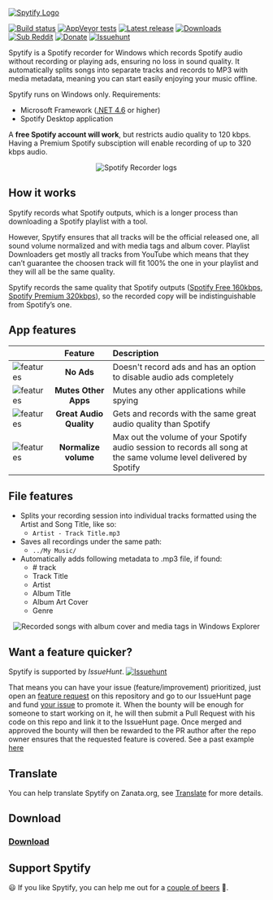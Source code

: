 [![Spytify Logo](https://user-images.githubusercontent.com/23088305/29906214-6daad21c-8de1-11e7-80f5-ef6791cc7825.png)](https://jwallet.github.io/spy-spotify/)

[![Build status](https://ci.appveyor.com/api/projects/status/s26ibv6ls9j56enr/branch/master?svg=true)](https://ci.appveyor.com/project/jwallet/spy-spotify/branch/master)
[![AppVeyor tests](https://img.shields.io/appveyor/tests/jwallet/spy-spotify/master?compact_message)](https://ci.appveyor.com/project/jwallet/spy-spotify/branch/master/tests)
[![Latest release](https://img.shields.io/github/tag/jwallet/spy-spotify.svg?label=version)](https://github.com/jwallet/spy-spotify/releases/latest)
[![Downloads](https://img.shields.io/github/downloads/jwallet/spy-spotify/total.svg?color=yellow&label=downloads)](https://github.com/jwallet/spy-spotify/releases/latest)
[![Sub Reddit](https://img.shields.io/reddit/subreddit-subscribers/spytify.svg?label=r%2Fspytify)](https://www.reddit.com/r/spytify)
[![Donate](https://img.shields.io/badge/support-donate-ff69b4)](https://jwallet.github.io/spy-spotify/donate.html)
[![Issuehunt](https://jwallet.github.io/spy-spotify/assets/images/isohunt_badge.svg)](https://issuehunt.io/r/jwallet/spy-spotify)

Spytify is a Spotify recorder for Windows which records Spotify audio without recording or playing ads, ensuring no loss in sound quality. It automatically splits songs into separate tracks and records to MP3 with media metadata, meaning you can start easily enjoying your music offline.

Spytify runs on Windows only. Requirements:

- Microsoft Framework ([.NET 4.6](https://www.microsoft.com/en-US/download/details.aspx?id=48130) or higher)
- Spotify Desktop application

A **free Spotify account will work**, but restricts audio quality to 120 kbps. Having a Premium Spotify subsciption will enable recording of up to 320 kbps audio.

<p align="center"><img alt="Spotify Recorder logs" src="https://raw.githubusercontent.com/jwallet/spy-spotify/gh-pages/assets/images/ui_record.png" /></p>

## How it works

Spytify records what Spotify outputs, which is a longer process than downloading a Spotify playlist with a tool.

However, Spytify ensures that all tracks will be the official released one, all sound volume normalized and with media tags and album cover. Playlist Downloaders get mostly all tracks from YouTube which means that they can’t guarantee the choosen track will fit 100% the one in your playlist and they will all be the same quality.

Spytify records the same quality that Spotify outputs ([Spotify Free 160kbps, Spotify Premium 320kbps](https://support.spotify.com/us/using_spotify/system_settings/high-quality-streaming/)), so the recorded copy will be indistinguishable from Spotify’s one.

## App features

|                                                                                                                                     |         Feature         | Description                                                                                                        |
| ----------------------------------------------------------------------------------------------------------------------------------- | :---------------------: | :----------------------------------------------------------------------------------------------------------------- |
| <img alt="features" src="https://raw.githubusercontent.com/jwallet/spy-spotify/gh-pages/assets/images/feature_no_ad.png" />         |       **No Ads**        | Doesn't record ads and has an option to disable audio ads completely                                               |
| <img alt="features" src="https://raw.githubusercontent.com/jwallet/spy-spotify/gh-pages/assets/images/feature_mute_apps.png" />     |  **Mutes Other Apps**   | Mutes any other applications while spying                                                                          |
| <img alt="features" src="https://raw.githubusercontent.com/jwallet/spy-spotify/gh-pages/assets/images/feature_audio_quality.png" /> | **Great Audio Quality** | Gets and records with the same great audio quality than Spotify                                                    |
| <img alt="features" src="https://raw.githubusercontent.com/jwallet/spy-spotify/gh-pages/assets/images/feature_max_out.png" />       |  **Normalize volume**   | Max out the volume of your Spotify audio session to records all song at the same volume level delivered by Spotify |

## File features

- Splits your recording session into individual tracks formatted using the Artist and Song Title, like so:
  - `Artist - Track Title.mp3`
- Saves all recordings under the same path:
  - `../My Music/`
- Automatically adds following metadata to .mp3 file, if found:
  - \# track
  - Track Title
  - Artist
  - Album Title
  - Album Art Cover
  - Genre

<p align="center"><img alt="Recorded songs with album cover and media tags in Windows Explorer" src="https://raw.githubusercontent.com/jwallet/spy-spotify/gh-pages/assets/images/saved_songs_list.png" /></p>

## Want a feature quicker?

Spytify is supported by _IssueHunt_. [![Issuehunt](https://jwallet.github.io/spy-spotify/assets/images/isohunt_badge.svg)](https://issuehunt.io/r/jwallet/spy-spotify)

That means you can have your issue (feature/improvement) prioritized, just open an [feature request](https://github.com/jwallet/spy-spotify/issues/new/choose) on this repository and go to our IssueHunt page and fund [your issue](https://issuehunt.io/r/jwallet/spy-spotify?tab=idle) to promote it. When the bounty will be enough for someone to start working on it, he will then submit a Pull Request with his code on this repo and link it to the IssueHunt page. Once merged and approved the bounty will then be rewarded to the PR author after the repo owner ensures that the requested feature is covered. See a past example [here](https://issuehunt.io/r/jwallet/spy-spotify/issues/282)

## Translate

You can help translate Spytify on Zanata.org, see [Translate](translate.md) for more details.

## Download

### [Download](https://github.com/jwallet/spy-spotify/releases)

## Support Spytify

😃 If you like Spytify, you can help me out for a [couple of beers](https://jwallet.github.io/spy-spotify/donate.html) 🍺.
